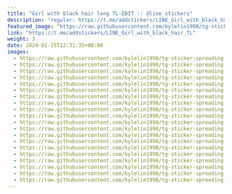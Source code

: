 ```yaml
---
title: "Girl with black hair long TL-EDIT :: @line_stickers"
description: "regular: https://t.me/addstickers/LINE_Girl_with_black_hair_TL"
featured_image: "https://raw.githubusercontent.com/kylelin1998/tg-sticker-spreading-worldwide-images/main/img/f08187f4-7de0-48c7-8a37-615b462eecec.jpg"
link: "https://t.me/addstickers/LINE_Girl_with_black_hair_TL"
weight: 3
date: 2024-01-15T12:31:35+08:00
images:
  - https://raw.githubusercontent.com/kylelin1998/tg-sticker-spreading-worldwide-images/main/img/f08187f4-7de0-48c7-8a37-615b462eecec.jpg
  - https://raw.githubusercontent.com/kylelin1998/tg-sticker-spreading-worldwide-images/main/img/c0ea202f-04dd-4cf9-b5ec-01395deb3c4b.jpg
  - https://raw.githubusercontent.com/kylelin1998/tg-sticker-spreading-worldwide-images/main/img/c372570e-6fe4-4da7-ba80-330770aeb005.jpg
  - https://raw.githubusercontent.com/kylelin1998/tg-sticker-spreading-worldwide-images/main/img/28864ceb-7d31-4787-a248-272b01572e11.jpg
  - https://raw.githubusercontent.com/kylelin1998/tg-sticker-spreading-worldwide-images/main/img/8cc39dff-9c9f-4488-a1cf-34734b23ce01.jpg
  - https://raw.githubusercontent.com/kylelin1998/tg-sticker-spreading-worldwide-images/main/img/6047528f-1731-4f06-98c5-1cfbcafa1b22.jpg
  - https://raw.githubusercontent.com/kylelin1998/tg-sticker-spreading-worldwide-images/main/img/c042abe7-a622-41fc-a525-9f46475c0866.jpg
  - https://raw.githubusercontent.com/kylelin1998/tg-sticker-spreading-worldwide-images/main/img/eb5e908d-52b1-42df-bec5-5288b18b51d9.jpg
  - https://raw.githubusercontent.com/kylelin1998/tg-sticker-spreading-worldwide-images/main/img/1532e714-b393-4f9c-87c4-d9ec9774508c.jpg
  - https://raw.githubusercontent.com/kylelin1998/tg-sticker-spreading-worldwide-images/main/img/9d35856f-0915-4e25-8ea0-a7ac21078e49.jpg
  - https://raw.githubusercontent.com/kylelin1998/tg-sticker-spreading-worldwide-images/main/img/7861b92c-3a14-46e4-bad4-db879e6e3699.jpg
  - https://raw.githubusercontent.com/kylelin1998/tg-sticker-spreading-worldwide-images/main/img/215c739e-c1fe-4e79-b8b8-8af968d73931.jpg
  - https://raw.githubusercontent.com/kylelin1998/tg-sticker-spreading-worldwide-images/main/img/51e579ae-22e4-428d-ade4-0b613c780b5f.jpg
  - https://raw.githubusercontent.com/kylelin1998/tg-sticker-spreading-worldwide-images/main/img/d48624f3-e3c4-4c19-b489-32b78dc8956e.jpg
  - https://raw.githubusercontent.com/kylelin1998/tg-sticker-spreading-worldwide-images/main/img/17a54626-7c5d-467f-87f5-ef2b3177c58a.jpg
  - https://raw.githubusercontent.com/kylelin1998/tg-sticker-spreading-worldwide-images/main/img/f144f519-8a59-4ded-b9e7-0a4d7dd38b90.jpg
  - https://raw.githubusercontent.com/kylelin1998/tg-sticker-spreading-worldwide-images/main/img/02568fa5-79e2-4e68-9d77-ba776a37e386.jpg
  - https://raw.githubusercontent.com/kylelin1998/tg-sticker-spreading-worldwide-images/main/img/cfdf5a5f-b55e-4907-aac3-a9bd66355638.jpg
  - https://raw.githubusercontent.com/kylelin1998/tg-sticker-spreading-worldwide-images/main/img/3b575515-55c1-40e8-bc26-3fcd9e9d5b99.jpg
  - https://raw.githubusercontent.com/kylelin1998/tg-sticker-spreading-worldwide-images/main/img/34bfc0b8-f3b0-47dd-833d-f0a3443821f8.jpg
---
```

